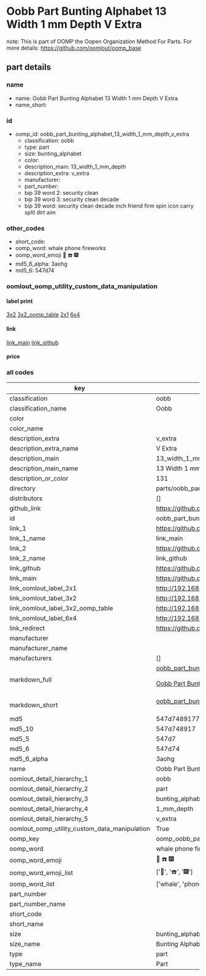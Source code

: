 # Oobb Part Bunting Alphabet 13 Width 1 mm Depth V Extra  

note: This is part of OOMP the Oopen Organization Method For Parts. For more details: https://github.com/oomlout/oomp_base

##  part details
  







### name
* name: Oobb Part Bunting Alphabet 13 Width 1 mm Depth V Extra
* name_short: 
### id
* oomp_id: oobb_part_bunting_alphabet_13_width_1_mm_depth_v_extra
  * classification: oobb
  * type: part
  * size: bunting_alphabet
  * color: 
  * description_main: 13_width_1_mm_depth
  * description_extra: v_extra
  * manufacturer: 
  * part_number: 
  * bip 39 word 2: security clean
  * bip 39 word 3: security clean decade
  * bip 39 word: security clean decade inch friend firm spin icon carry split dirt aim

### other_codes
* short_code: 
* oomp_word: whale phone fireworks
* oomp_word_emoji :whale: :phone: :fireworks:
* md5_6_alpha: 3aohg
* md5_6: 547d74






### oomlout_oomp_utility_custom_data_manipulation
#### label print
[3x2](http://192.168.1.245:1112/?label=oomp%203aohg)
[3x2_oomp_table](http://192.168.1.108:1112/?label=oomp%203aohg)
[2x1](http://192.168.1.242:1112/?label=oomp%203aohg)
[6x4](http://192.168.1.55:1112/?label=oomp%203aohg)    

#### link

[link_main](https://github.com/oomlout/oomlout_oomp_version_1_messy/tree/main/parts/oobb_part_bunting_alphabet_13_width_1_mm_depth_v_extra) [link_github](https://github.com/oomlout/oomlout_oomp_version_1_messy/tree/main/parts/oobb_part_bunting_alphabet_13_width_1_mm_depth_v_extra)                             

#### price







### all codes 
| key | value |  
| --- | --- |  
| classification | oobb |  
| classification_name | Oobb |  
| color |  |  
| color_name |  |  
| description_extra | v_extra |  
| description_extra_name | V Extra |  
| description_main | 13_width_1_mm_depth |  
| description_main_name | 13 Width 1 mm Depth |  
| description_or_color | 131 |  
| directory | parts/oobb_part_bunting_alphabet_13_width_1_mm_depth_v_extra |  
| distributors | [] |  
| github_link | https://github.com/oomlout/oomlout_oomp_part_src/tree/main/parts/oobb_part_bunting_alphabet_13_width_1_mm_depth_v_extra |  
| id | oobb_part_bunting_alphabet_13_width_1_mm_depth_v_extra |  
| link_1 | https://github.com/oomlout/oomlout_oomp_version_1_messy/tree/main/parts/oobb_part_bunting_alphabet_13_width_1_mm_depth_v_extra |  
| link_1_name | link_main |  
| link_2 | https://github.com/oomlout/oomlout_oomp_version_1_messy/tree/main/parts/oobb_part_bunting_alphabet_13_width_1_mm_depth_v_extra |  
| link_2_name | link_github |  
| link_github | https://github.com/oomlout/oomlout_oomp_version_1_messy/tree/main/parts/oobb_part_bunting_alphabet_13_width_1_mm_depth_v_extra |  
| link_main | https://github.com/oomlout/oomlout_oomp_version_1_messy/tree/main/parts/oobb_part_bunting_alphabet_13_width_1_mm_depth_v_extra |  
| link_oomlout_label_2x1 | http://192.168.1.242:1112/?label=oomp%203aohg |  
| link_oomlout_label_3x2 | http://192.168.1.245:1112/?label=oomp%203aohg |  
| link_oomlout_label_3x2_oomp_table | http://192.168.1.108:1112/?label=oomp%203aohg |  
| link_oomlout_label_6x4 | http://192.168.1.55:1112/?label=oomp%203aohg |  
| link_redirect | https://github.com/oomlout/oomlout_oomp_version_1_messy/tree/main/parts/oobb_part_bunting_alphabet_13_width_1_mm_depth_v_extra |  
| manufacturer |  |  
| manufacturer_name |  |  
| manufacturers | [] |  
| markdown_full | [oobb_part_bunting_alphabet_13_width_1_mm_depth_v_extra](none)<br>[](none)<br>[Oobb Part Bunting Alphabet 13 Width 1 Mm Depth V Extra](none)<br><br> |  
| markdown_short | [oobb_part_bunting_alphabet_13_width_1_mm_depth_v_extra](none)<br><br> |  
| md5 | 547d748917705a3d5d2e7724710a9616 |  
| md5_10 | 547d748917 |  
| md5_5 | 547d7 |  
| md5_6 | 547d74 |  
| md5_6_alpha | 3aohg |  
| name | Oobb Part Bunting Alphabet 13 Width 1 mm Depth V Extra |  
| oomlout_detail_hierarchy_1 | oobb |  
| oomlout_detail_hierarchy_2 | part |  
| oomlout_detail_hierarchy_3 | bunting_alphabet |  
| oomlout_detail_hierarchy_4 | 1_mm_depth |  
| oomlout_detail_hierarchy_5 | v_extra |  
| oomlout_oomp_utility_custom_data_manipulation | True |  
| oomp_key | oomp_oobb_part_bunting_alphabet_13_width_1_mm_depth_v_extra |  
| oomp_word | whale phone fireworks |  
| oomp_word_emoji | :whale: :phone: :fireworks: |  
| oomp_word_emoji_list | [':whale:', ':phone:', ':fireworks:'] |  
| oomp_word_list | ['whale', 'phone', 'fireworks'] |  
| part_number |  |  
| part_number_name |  |  
| short_code |  |  
| short_name |  |  
| size | bunting_alphabet |  
| size_name | Bunting Alphabet |  
| type | part |  
| type_name | Part |  
